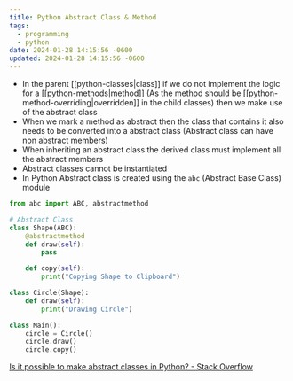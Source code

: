 ```yaml
---
title: Python Abstract Class & Method
tags:
  - programming
  - python
date: 2024-01-28 14:15:56 -0600
updated: 2024-01-28 14:15:56 -0600
---
```


* In the parent [[python-classes|class]] if we do not implement the logic for a [[python-methods|method]] (As the method should be [[python-method-overriding|overridden]] in the child classes) then we make use of the abstract class
* When we mark a method as abstract then the class that contains it also needs to be converted into a abstract class (Abstract class can have non abstract members)
* When inheriting an abstract class the derived class must implement all the abstract members
* Abstract classes cannot be instantiated
* In Python Abstract class is created using the `abc` (Abstract Base Class) module

````python
from abc import ABC, abstractmethod

# Abstract Class
class Shape(ABC):
    @abstractmethod
    def draw(self):
        pass

    def copy(self):
        print("Copying Shape to Clipboard")

class Circle(Shape):
    def draw(self):
        print("Drawing Circle")

class Main():
    circle = Circle()
    circle.draw()
    circle.copy()
````

[Is it possible to make abstract classes in Python? - Stack Overflow](https://stackoverflow.com/questions/13646245/is-it-possible-to-make-abstract-classes-in-python)
